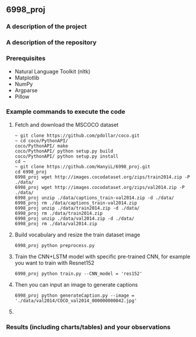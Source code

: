 ## 6998_proj

###  A description of the project



### A description of the repository



### Prerequisites

- Natural Language Toolkit (nltk)
- Matplotlib
- NumPy
- Argparse
- Pillow

### Example commands to execute the code     

1. Fetch and download the MSCOCO dataset

   ```shell
   ~ git clone https://github.com/pdollar/coco.git
   ~ cd coco/PythonAPI/
   coco/PythonAPI/ make
   coco/PythonAPI/ python setup.py build
   coco/PythonAPI/ python setup.py install
   cd ~
   ~ git clone https://github.com/HanyiL/6998_proj.git
   cd 6998_proj
   6998_proj wget http://images.cocodataset.org/zips/train2014.zip -P ./data/
   6998_proj wget http://images.cocodataset.org/zips/val2014.zip -P ./data/
   6998_proj unzip ./data/captions_train-val2014.zip -d ./data/
   6998_proj rm ./data/captions_train-val2014.zip
   6998_proj unzip ./data/train2014.zip -d ./data/
   6998_proj rm ./data/train2014.zip 
   6998_proj unzip ./data/val2014.zip -d ./data/ 
   6998_proj rm ./data/val2014.zip 
   ```

2. Build vocabulary and resize the train dataset image

   ```shell
   6998_proj python preprocess.py
   ```

3. Train the CNN+LSTM model with specific pre-trained CNN, for example you want to train with Resnet152

   ```shell
   6998_proj python train.py --CNN_model = 'res152'
   ```

4. Then you can input an image to generate captions 

   ```shell
   6998_proj python generateCaption.py --image = './data/val2014/COCO_val2014_000000000042.jpg'
   ```

5. 

### Results (including charts/tables) and your observations 
